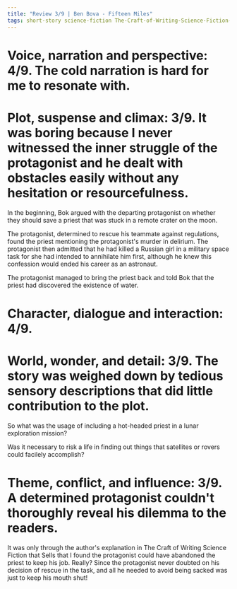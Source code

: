 ```yaml
---
title: "Review 3/9 | Ben Bova - Fifteen Miles"
tags: short-story science-fiction The-Craft-of-Writing-Science-Fiction-that-Sells short-science-fiction
---
```


# Voice, narration and perspective: 4/9. The cold narration is hard for me to resonate with.



# Plot, suspense and climax: 3/9. It was boring because I never witnessed the inner struggle of the protagonist and he dealt with obstacles easily without any hesitation or resourcefulness. 
In the beginning, Bok argued with the departing protagonist on whether they should save a priest that was stuck in a remote crater on the moon.

The protagonist, determined to rescue his teammate against regulations, found the priest mentioning the protagonist's murder in delirium. The protagonist then admitted that he had killed a Russian girl in a military space task for she had intended to annihilate him first, although he knew this confession would ended his career as an astronaut.

The protagonist managed to bring the priest back and told Bok that the priest had discovered the existence of water.



# Character, dialogue and interaction: 4/9.



# World, wonder, and detail: 3/9. The story was weighed down by tedious sensory descriptions that did little contribution to the plot.
So what was the usage of including a hot-headed priest in a lunar exploration mission? 

Was it necessary to risk a life in finding out things that satellites or rovers could facilely accomplish?



# Theme, conflict, and influence: 3/9. A determined protagonist couldn't thoroughly reveal his dilemma to the readers. 
It was only through the author's explanation in The Craft of Writing Science Fiction that Sells that I found the protagonist could have abandoned the priest to keep his job. Really? Since the protagonist never doubted on his decision of rescue in the task, and all he needed to avoid being sacked was just to keep his mouth shut!




